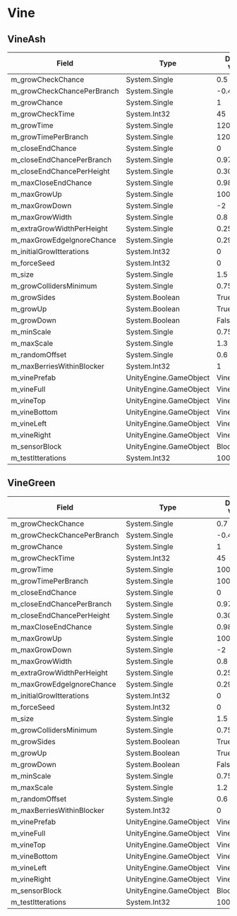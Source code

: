 # Vine

## VineAsh

|Field|Type|Default Value|
|-----|----|-------------|
|m_growCheckChance|System.Single|0.5|
|m_growCheckChancePerBranch|System.Single|-0.495|
|m_growChance|System.Single|1|
|m_growCheckTime|System.Int32|45|
|m_growTime|System.Single|120|
|m_growTimePerBranch|System.Single|120|
|m_closeEndChance|System.Single|0|
|m_closeEndChancePerBranch|System.Single|0.973|
|m_closeEndChancePerHeight|System.Single|0.305|
|m_maxCloseEndChance|System.Single|0.98|
|m_maxGrowUp|System.Single|1000|
|m_maxGrowDown|System.Single|-2|
|m_maxGrowWidth|System.Single|0.8|
|m_extraGrowWidthPerHeight|System.Single|0.25|
|m_maxGrowEdgeIgnoreChance|System.Single|0.291|
|m_initialGrowItterations|System.Int32|0|
|m_forceSeed|System.Int32|0|
|m_size|System.Single|1.5|
|m_growCollidersMinimum|System.Single|0.75|
|m_growSides|System.Boolean|True|
|m_growUp|System.Boolean|True|
|m_growDown|System.Boolean|False|
|m_minScale|System.Single|0.75|
|m_maxScale|System.Single|1.3|
|m_randomOffset|System.Single|0.6|
|m_maxBerriesWithinBlocker|System.Int32|1|
|m_vinePrefab|UnityEngine.GameObject|VineAsh|
|m_vineFull|UnityEngine.GameObject|VineFull|
|m_vineTop|UnityEngine.GameObject|VineTop|
|m_vineBottom|UnityEngine.GameObject|VineBottom|
|m_vineLeft|UnityEngine.GameObject|VineLeft|
|m_vineRight|UnityEngine.GameObject|VineRight|
|m_sensorBlock|UnityEngine.GameObject|BlockSensor|
|m_testItterations|System.Int32|100|

## VineGreen

|Field|Type|Default Value|
|-----|----|-------------|
|m_growCheckChance|System.Single|0.7|
|m_growCheckChancePerBranch|System.Single|-0.495|
|m_growChance|System.Single|1|
|m_growCheckTime|System.Int32|45|
|m_growTime|System.Single|100|
|m_growTimePerBranch|System.Single|100|
|m_closeEndChance|System.Single|0|
|m_closeEndChancePerBranch|System.Single|0.973|
|m_closeEndChancePerHeight|System.Single|0.305|
|m_maxCloseEndChance|System.Single|0.98|
|m_maxGrowUp|System.Single|1000|
|m_maxGrowDown|System.Single|-2|
|m_maxGrowWidth|System.Single|0.8|
|m_extraGrowWidthPerHeight|System.Single|0.25|
|m_maxGrowEdgeIgnoreChance|System.Single|0.291|
|m_initialGrowItterations|System.Int32|0|
|m_forceSeed|System.Int32|0|
|m_size|System.Single|1.5|
|m_growCollidersMinimum|System.Single|0.75|
|m_growSides|System.Boolean|True|
|m_growUp|System.Boolean|True|
|m_growDown|System.Boolean|False|
|m_minScale|System.Single|0.75|
|m_maxScale|System.Single|1.2|
|m_randomOffset|System.Single|0.6|
|m_maxBerriesWithinBlocker|System.Int32|0|
|m_vinePrefab|UnityEngine.GameObject|VineGreen|
|m_vineFull|UnityEngine.GameObject|VineFull|
|m_vineTop|UnityEngine.GameObject|VineTop|
|m_vineBottom|UnityEngine.GameObject|VineBottom|
|m_vineLeft|UnityEngine.GameObject|VineLeft|
|m_vineRight|UnityEngine.GameObject|VineRight|
|m_sensorBlock|UnityEngine.GameObject|BlockSensor|
|m_testItterations|System.Int32|100|

